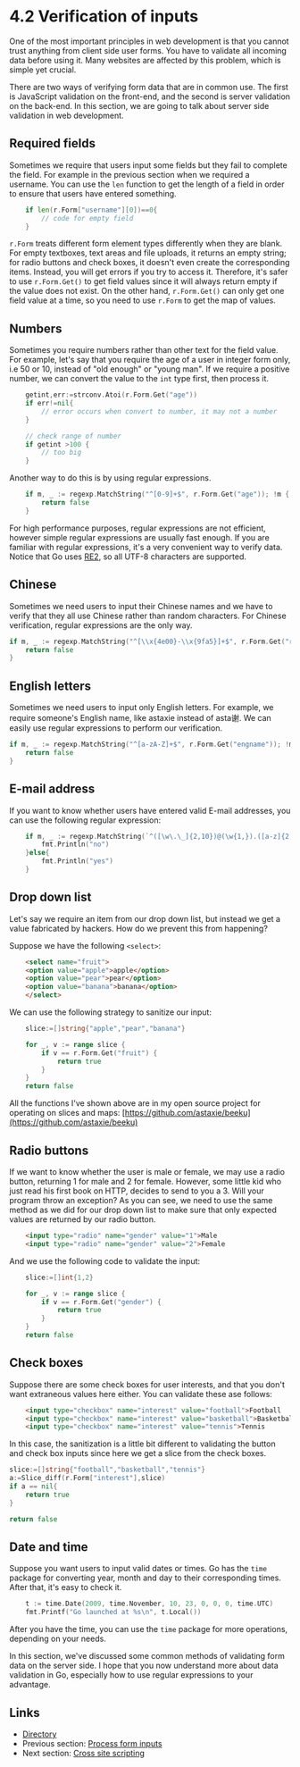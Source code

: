 # 4.2 Verification of inputs

One of the most important principles in web development is that you cannot trust anything from client side user forms. You have to validate all incoming data before using it. Many websites are affected by this problem, which is simple yet crucial.

There are two ways of verifying form data that are in common use. The first is JavaScript validation on the front-end, and the second is server validation on the back-end. In this section, we are going to talk about server side validation in web development.

## Required fields

Sometimes we require that users input some fields but they fail to complete the field. For example in the previous section when we required a username. You can use the `len` function to get the length of a field in order to ensure that users have entered something.
```Go
	if len(r.Form["username"][0])==0{
    	// code for empty field
	}
```
`r.Form` treats different form element types differently when they are blank. For empty textboxes, text areas and file uploads, it returns an empty string; for radio buttons and check boxes, it doesn't even create the corresponding items. Instead, you will get errors if you try to access it. Therefore, it's safer to use `r.Form.Get()` to get field values since it will always return empty if the value does not exist. On the other hand, `r.Form.Get()` can only get one field value at a time, so you need to use `r.Form` to get the map of values.

## Numbers

Sometimes you require numbers rather than other text for the field value. For example, let's say that you require the age of a user in integer form only, i.e 50 or 10, instead of "old enough" or "young man". If we require a positive number, we can convert the value to the `int` type first, then process it.
```Go
	getint,err:=strconv.Atoi(r.Form.Get("age"))
	if err!=nil{
    	// error occurs when convert to number, it may not a number
	}

	// check range of number
	if getint >100 {
    	// too big
	}
```
Another way to do this is by using regular expressions.
```Go
	if m, _ := regexp.MatchString("^[0-9]+$", r.Form.Get("age")); !m {
    	return false
	}
```	
For high performance purposes, regular expressions are not efficient, however simple regular expressions are usually fast enough. If you are familiar with regular expressions, it's a very convenient way to verify data. Notice that Go uses [RE2](http://code.google.com/p/re2/wiki/Syntax), so all UTF-8 characters are supported.

## Chinese

Sometimes we need users to input their Chinese names and we have to verify that they all use Chinese rather than random characters. For Chinese verification, regular expressions are the only way.
```Go
if m, _ := regexp.MatchString("^[\\x{4e00}-\\x{9fa5}]+$", r.Form.Get("realname")); !m {
	return false
}
```
## English letters

Sometimes we need users to input only English letters. For example, we require someone's English name, like astaxie instead of asta谢. We can easily use regular expressions to perform our verification.
```Go
if m, _ := regexp.MatchString("^[a-zA-Z]+$", r.Form.Get("engname")); !m {
	return false
}
```
## E-mail address

If you want to know whether users have entered valid E-mail addresses, you can use the following regular expression:
```Go
	if m, _ := regexp.MatchString(`^([\w\.\_]{2,10})@(\w{1,}).([a-z]{2,4})$`, r.Form.Get("email")); !m {
    	fmt.Println("no")
	}else{
    	fmt.Println("yes")
	}
```
## Drop down list

Let's say we require an item from our drop down list, but instead we get a value fabricated by hackers. How do we prevent this from happening? 

Suppose we have the following `<select>`:
```html
	<select name="fruit">
	<option value="apple">apple</option>
	<option value="pear">pear</option>
	<option value="banana">banana</option>
	</select>
```
We can use the following strategy to sanitize our input:
```Go
	slice:=[]string{"apple","pear","banana"}

	for _, v := range slice {
    	if v == r.Form.Get("fruit") {
        	return true
    	}
	}
	return false
```
All the functions I've shown above are in my open source project for operating on slices and maps: [https://github.com/astaxie/beeku](https://github.com/astaxie/beeku)

## Radio buttons

If we want to know whether the user is male or female, we may use a radio button, returning 1 for male and 2 for female. However, some little kid who just read his first book on HTTP, decides to send to you a 3. Will your program throw an exception? As you can see, we need to use the same method as we did for our drop down list to make sure that only expected values are returned by our radio button.
```html
	<input type="radio" name="gender" value="1">Male
	<input type="radio" name="gender" value="2">Female
```
And we use the following code to validate the input:
```Go
	slice:=[]int{1,2}

	for _, v := range slice {
    	if v == r.Form.Get("gender") {
        	return true
    	}
	}
	return false
```
## Check boxes

Suppose there are some check boxes for user interests, and that you don't want extraneous values here either. You can validate these ase follows:
```html
	<input type="checkbox" name="interest" value="football">Football
	<input type="checkbox" name="interest" value="basketball">Basketball
	<input type="checkbox" name="interest" value="tennis">Tennis
```
In this case, the sanitization is a little bit different to validating the button and check box inputs since here we get a slice from the check boxes.
```Go
slice:=[]string{"football","basketball","tennis"}
a:=Slice_diff(r.Form["interest"],slice)
if a == nil{
	return true
}

return false 
```
## Date and time

Suppose you want users to input valid dates or times. Go has the `time` package for converting year, month and day to their corresponding times. After that, it's easy to check it.
```Go
	t := time.Date(2009, time.November, 10, 23, 0, 0, 0, time.UTC)
	fmt.Printf("Go launched at %s\n", t.Local())
```
After you have the time, you can use the `time` package for more operations, depending on your needs.

In this section, we've discussed some common methods of validating form data on the server side. I hope that you now understand more about data validation in Go, especially how to use regular expressions to your advantage.

## Links

- [Directory](preface.md)
- Previous section: [Process form inputs](04.1.md)
- Next section: [Cross site scripting](04.3.md)
